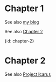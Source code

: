 # Chapter 1

See also [my blog](https://manuscriptGenerator.com/blog)

See also [Chapter 2](#chapter-2)

{id: chapter-2}
# Chapter 2

See also [Project Icarus](https://manuscriptGenerator.com/project-icarus)
